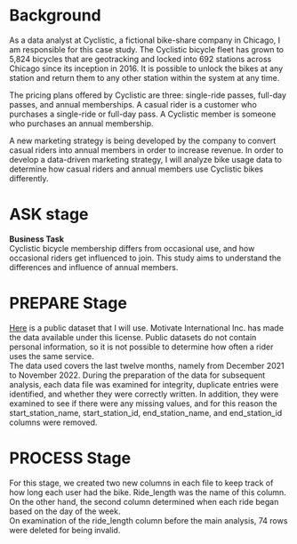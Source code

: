 # **Background** 

As a data analyst at Cyclistic, a fictional bike-share company in Chicago, I am responsible for this case study. The Cyclistic bicycle fleet has grown to 5,824 bicycles that are geotracking and locked into 692 stations across Chicago since its inception in 2016. It is possible to unlock the bikes at any station and return them to any other station within the system at any time.

The pricing plans offered by Cyclistic are three: single-ride passes, full-day passes, and annual memberships. A casual rider is a customer who purchases a single-ride or full-day pass. A Cyclistic member is someone who purchases an annual membership.

A new marketing strategy is being developed by the company to convert casual riders into annual members in order to increase revenue. In order to develop a data-driven marketing strategy, I will analyze bike usage data to determine how casual riders and annual members use Cyclistic bikes differently.

# **ASK stage**

**Business Task**</br>
Cyclistic bicycle membership differs from occasional use, and how occasional riders get influenced to join. This study aims to understand the differences and influence of annual members.

# **PREPARE Stage**

[Here](https://divvy-tripdata.s3.amazonaws.com/index.html) is a public dataset that I will use. Motivate International Inc. has made the data available under this license. Public datasets do not contain personal information, so it is not possible to determine how often a rider uses the same service. </br>
The data used covers the last twelve months, namely from December 2021 to November 2022. During the preparation of the data for subsequent analysis, each data file was examined for integrity, duplicate entries were identified, and whether they were correctly written. In addition, they were examined to see if there were any missing values, and for this reason the start_station_name, start_station_id, end_station_name, and end_station_id columns were removed.

# **PROCESS Stage**

For this stage, we created two new columns in each file to keep track of how long each user had the bike. Ride_length was the name of this column. On the other hand, the second column determined when each ride began based on the day of the week. </br>
On examination of the ride_length column before the main analysis, 74 rows were deleted for being invalid.
